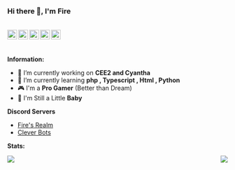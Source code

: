 ### Hi there 👋, I'm Fire

<br/>
<a href="https://discord.com/users/725945760629129277" target="_blank" >
    <img align ="left" alt="Fire's Discord" width="22px" src ="https://cdn.jsdelivr.net/npm/simple-icons@v3/icons/discord.svg" />
</a>
  <a href="https://twitter.com/ThatFireeeee" target="_blank">
    <img align ="left" alt="Fire's Twitter " width="22px" src ="https://cdn.jsdelivr.net/npm/simple-icons@v3/icons/twitter.svg" />
  </a>
  <a href="https://www.youtube.com/channel/UCqFUXlE05tx-BaNrxvNJt1A" target="_blank">
    <img align ="left" alt="Fire's Coding Channel " width="22px" src ="https://cdn.jsdelivr.net/npm/simple-icons@v3/icons/youtube.svg" />
  </a>
  <a href="https://www.youtube.com/channel/UClREMQoQC-UWhrUK7_ywQTA" target="_blank">
    <img align ="left" alt="Fire's Gaming Channel " width="22px" src ="https://cdn.jsdelivr.net/npm/simple-icons@v3/icons/youtube.svg" />
  </a>
  <a href="https://github.com/Fireisbest" target="_blank">
    <img align ="left" alt="Fire's Github " width="22px" src ="https://cdn.jsdelivr.net/npm/simple-icons@v3/icons/github.svg" />
  </a>

![]()

<br/>

 **Information:**

- 🔭 I’m currently working on  **CEE2 and Cyantha**
- 🌱 I’m currently learning  **php , Typescript , Html , Python**
- 🎮 I'm a **Pro Gamer** (Better than Dream)
- 👶 I'm Still a Little **Baby**

**Discord Servers**

- [Fire's Realm](https://discord.gg/A7CKxDZERy)
- [Clever Bots](https://discord.gg/kRAjk3KP9u)


**Stats:**  


<img align="left" src="https://github-readme-stats.vercel.app/api?username=Fireisbest&show_icons=true&hide_border=true&theme=tokyonight"><img align="right" src="https://github-readme-stats.vercel.app/api/top-langs/?username=Fireisbest&theme=tokyonight&hide=batchfile">
